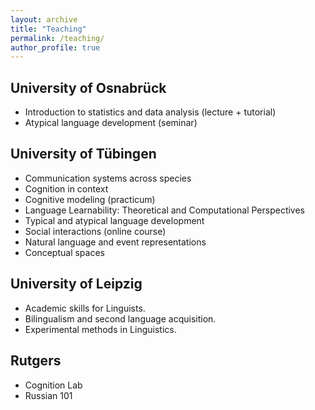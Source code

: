 ```yaml
---
layout: archive
title: "Teaching"
permalink: /teaching/
author_profile: true
---
```


## University of Osnabrück

* Introduction to statistics and data analysis (lecture + tutorial) 
* Atypical language development (seminar)

## University of Tübingen

* Communication systems across species
* Cognition in context 
* Cognitive modeling (practicum) 
* Language Learnability: Theoretical and Computational Perspectives 
* Typical and atypical language development 
* Social interactions (online course) 
* Natural language and event representations 
* Conceptual spaces 

## University of Leipzig

* Academic skills for Linguists. 
* Bilingualism and second language acquisition. 
* Experimental methods in Linguistics. 

## Rutgers
* Cognition Lab 
* Russian 101